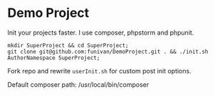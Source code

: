 Demo Project
=====

Init your projects faster. I use composer, phpstorm and phpunit.

```
mkdir SuperProject && cd SuperProject;
git clone git@github.com:funivan/DemoProject.git . && ./init.sh AuthorNamespace SuperProject;
```

Fork repo and rewrite `userInit.sh` for custom post init options.

Default composer path: /usr/local/bin/composer